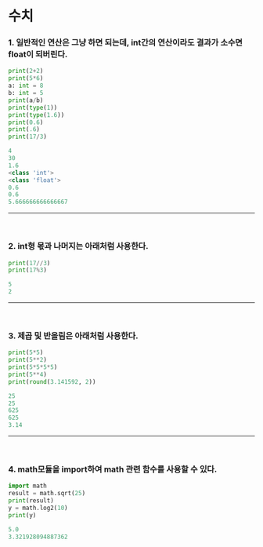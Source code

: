 # 수치

### 1. 일반적인 연산은 그냥 하면 되는데, int간의 연산이라도 결과가 소수면 float이 되버린다.

~~~python
print(2+2)
print(5*6)
a: int = 8
b: int = 5
print(a/b)
print(type(1))
print(type(1.6))
print(0.6)
print(.6)
print(17/3)
~~~

~~~python
4
30
1.6
<class 'int'>
<class 'float'>
0.6
0.6
5.666666666666667
~~~
---
<br>

### 2. int형 몫과 나머지는 아래처럼 사용한다.
~~~python
print(17//3)
print(17%3)
~~~

~~~python
5
2
~~~
---
<br>

### 3. 제곱 및 반올림은 아래처럼 사용한다.
~~~python
print(5*5)
print(5**2)
print(5*5*5*5)
print(5**4)
print(round(3.141592, 2))
~~~

~~~python
25
25
625
625
3.14
~~~
---
<br>

### 4. math모듈을 import하여 math 관련 함수를 사용할 수 있다.
~~~python
import math
result = math.sqrt(25)
print(result)
y = math.log2(10)
print(y)
~~~

~~~python
5.0
3.321928094887362
~~~